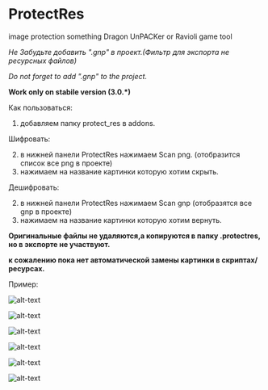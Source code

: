 # ProtectRes
image protection something Dragon UnPACKer or Ravioli game tool

*Не Забудьте добавить ".gnp" в проект.(Фильтр для экспорта не ресурсных файлов)*

*Do not forget to add ".gnp" to the project.*


**Work only on stabile version (3.0.*)**


Как пользоваться:

1) добавляем папку protect_res в addons.

Шифровать:

2) в нижней панели ProtectRes нажимаем Scan png. (отобразится список все png в проекте)
4) нажимаем на название картинки которую хотим скрыть.

Дешифровать:

2) в нижней панели ProtectRes нажимаем Scan gnp (отобразятся все gnp в проекте)
4) нажимаем на название картинки которую хотим вернуть.

**Оригинальные файлы не удаляются,а копируются в папку .protectres, но в экспорте не участвуют.**

**к сожалению пока нет автоматической замены картинки в скриптах/ресурсах.**


Пример:


![alt-text](https://pp.userapi.com/c850032/v850032896/c7947/Oqp2u_3I3kQ.jpg "пример")

![alt-text](https://pp.userapi.com/c850032/v850032896/c7951/DSgGvijAx-U.jpg "взлом")

![alt-text](https://pp.userapi.com/c844321/v844321561/140b7a/l9yfF1GgHcc.jpg "защита")

![alt-text](https://pp.userapi.com/c844321/v844321561/140b84/oSHHsCf0gQc.jpg "экспорт")

![alt-text](https://pp.userapi.com/c850032/v850032896/c795f/j5U0s_BpBJ8.jpg "ravioli с protectres")

![alt-text](https://pp.userapi.com/c844321/v844321561/140bff/9XlOlTtvYUU.jpg "dragon с protectres")

